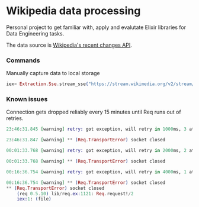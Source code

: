 # Wikipedia data processing

Personal project to get familiar with, apply and evalutate Elixir libraries for Data Engineering tasks.

The data source is [Wikipedia's recent changes API](https://www.mediawiki.org/wiki/API:RecentChanges).

### Commands

Manually capture data to local storage
```elixir
iex> Extraction.Sse.stream_sse("https://stream.wikimedia.org/v2/stream/recentchange", &Extraction.Sse.process_sse/2)
```

### Known issues

Connection gets dropped reliably every 15 minutes until Req runs out of retries.
```elixir
23:46:31.845 [warning] retry: got exception, will retry in 1000ms, 3 attempts left

23:46:31.847 [warning] ** (Req.TransportError) socket closed

00:01:33.768 [warning] retry: got exception, will retry in 2000ms, 2 attempts left

00:01:33.768 [warning] ** (Req.TransportError) socket closed

00:16:36.754 [warning] retry: got exception, will retry in 4000ms, 1 attempt left

00:16:36.754 [warning] ** (Req.TransportError) socket closed
** (Req.TransportError) socket closed
    (req 0.5.10) lib/req.ex:1121: Req.request!/2
    iex:1: (file)
```